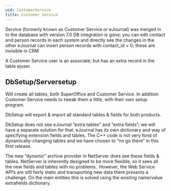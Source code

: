 ```yaml
---
uid: CustomerService
title: Customer Service
---
```


Service (formerly known as Customer Service or eJournal) was merged in to the database with version 7.0
DB integration is gone; you can edit contact and person records in each system and directly see the changes in the other
eJournal can insert person records with contact\_id = 0; these are invisible in CRM

A Customer Service user is an associate; but has an extra record in the table ejuser.

## DbSetup/Serversetup

Will create all tables, both SuperOffice and Customer Service. In addition Customer Service needs to tweak them a little, with their own setup program.

DbSetup will export & import all standard tables & fields for both products.

DbSetup does not see eJournal ”extra tables” and ”extra fields”; we will have a separate solution for that. eJournal has its own dictionary and way of specifying extension fields and tables. The C++ code is not very fond of dynamically-changing tables and we have chosen to ”no go there” in this first release.

The new ”dynamic” archive provider in NetServer does see these fields & tables. NetServer is inherently designed to be more flexible, so it sees all the new fields and tables with no problems.  However, the Web Service API’s are still fairly static and transporting new data there presents a challenge. On the main entities this is solved using the existing name/value extrafields dictionary.